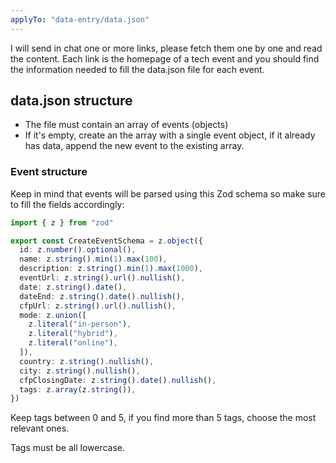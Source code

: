 ```yaml
---
applyTo: "data-entry/data.json"
---
```


I will send in chat one or more links, please fetch them one by one and read the content.
Each link is the homepage of a tech event and you should find the information needed to fill the data.json file for each event.

## data.json structure

- The file must contain an array of events (objects)
- If it's empty, create an the array with a single event object, if it already has data, append the new event to the existing array.

### Event structure

Keep in mind that events will be parsed using this Zod schema so make sure to fill the fields accordingly:

```typescript
import { z } from "zod"

export const CreateEventSchema = z.object({
  id: z.number().optional(),
  name: z.string().min(1).max(100),
  description: z.string().min(1).max(1000),
  eventUrl: z.string().url().nullish(),
  date: z.string().date(),
  dateEnd: z.string().date().nullish(),
  cfpUrl: z.string().url().nullish(),
  mode: z.union([
    z.literal("in-person"),
    z.literal("hybrid"),
    z.literal("online"),
  ]),
  country: z.string().nullish(),
  city: z.string().nullish(),
  cfpClosingDate: z.string().date().nullish(),
  tags: z.array(z.string()),
})
```

Keep tags between 0 and 5, if you find more than 5 tags, choose the most relevant ones.

Tags must be all lowercase.
